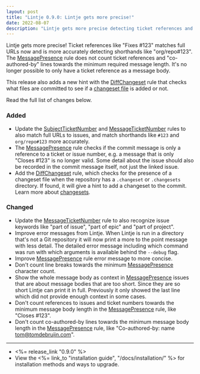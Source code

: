 ```yaml
---
layout: post
title: "Lintje 0.9.0: Lintje gets more precise!"
date: 2022-08-07
description: "Lintje gets more precise detecting ticket references and does not count them towards the minimum message body length."
---
```


Lintje gets more precise! Ticket references like "Fixes #123" matches full URLs now and is more accurately detecting shorthands like "org/repo#123". The [MessagePresence] rule does not count ticket references and "co-authored-by" lines towards the minimum required message length. It's no longer possible to only have a ticket reference as a message body.

This release also adds a new hint with the [DiffChangeset] rule that checks what files are committed to see if a [changeset file][changesets] is added or not.

Read the full list of changes below.

### Added

- Update the [SubjectTicketNumber] and [MessageTicketNumber] rules to also
  match full URLs to issues, and match shorthands like `#123` and
  `org/repo#123` more accurately.
- The [MessagePresence] rule checks if the commit message is only a reference to
  a ticket or issue number, e.g. a message that is only "Closes #123" is no
  longer valid. Some detail about the issue should also be recorded in the
  commit message itself, not just the linked issue.
- Add the [DiffChangeset] rule, which checks for the presence of a
  changeset file when the repository has a `.changeset` or `.changesets`
  directory. If found, it will give a hint to add a changeset to the commit.
  Learn more about [changesets].

### Changed

- Update the [MessageTicketNumber] rule to also recognize issue keywords like
  "part of issue", "part of epic" and "part of project".
- Improve error messages from Lintje. When Lintje is run in a directory that's
  not a Git repository it will now print a more to the point message with less
  detail. The detailed error message including which command was run with which
  arguments is available behind the `--debug` flag.
- Improve [MessagePresence] rule error message to more concise.
- Don't count line breaks towards the minimum [MessagePresence] character count.
- Show the whole message body as context in [MessagePresence] issues that are
  about message bodies that are too short. Since they are so short Lintje can
  print it in full. Previously it only showed the last line which did not
  provide enough context in some cases.
- Don't count references to issues and ticket numbers towards the minimum
  message body length in the [MessagePresence] rule, like "Closes #123".
- Don't count co-authored-by lines towards the minimum
  message body length in the [MessagePresence] rule, like
  "Co-authored-by: name <tom@tomdebruijn.com>".

---

- <%= release_link "0.9.0" %>
- View the <%= link_to "installation guide", "/docs/installation/" %> for installation methods and ways to upgrade.

[SubjectTicketNumber]: /docs/rules/commit-subject/#subjectticketnumber
[MessageTicketNumber]: /docs/rules/commit-message/#messageticketnumber
[MessagePresence]: /docs/rules/commit-message/#messagepresence
[DiffChangeset]: /docs/rules/commit-type/#diffchangeset
[changesets]: https://github.com/changesets/changesets
